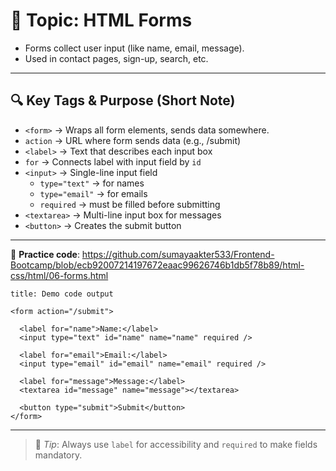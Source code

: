 # 📄 Topic: HTML Forms

- Forms collect user input (like name, email, message).    
- Used in contact pages, sign-up, search, etc.    

---

## 🔍 Key Tags & Purpose (Short Note)

- `<form>` → Wraps all form elements, sends data somewhere.    
- `action` → URL where form sends data (e.g., /submit)    
- `<label>` → Text that describes each input box    
- `for` → Connects label with input field by `id`    
- `<input>` → Single-line input field    
    - `type="text"` → for names        
    - `type="email"` → for emails        
    - `required` → must be filled before submitting        
- `<textarea>` → Multi-line input box for messages    
- `<button>` → Creates the submit button    

---

🔗 **Practice code**: https://github.com/sumayaakter533/Frontend-Bootcamp/blob/ecb92007214197672eaac99626746b1db5f78b89/html-css/html/06-forms.html

```ad-todo
title: Demo code output

<form action="/submit">

  <label for="name">Name:</label>
  <input type="text" id="name" name="name" required />
  
  <label for="email">Email:</label>
  <input type="email" id="email" name="email" required />
  
  <label for="message">Message:</label>
  <textarea id="message" name="message"></textarea>
  
  <button type="submit">Submit</button>
</form>
```

---

> 🧠 _Tip_: Always use `label` for accessibility and `required` to make fields mandatory.